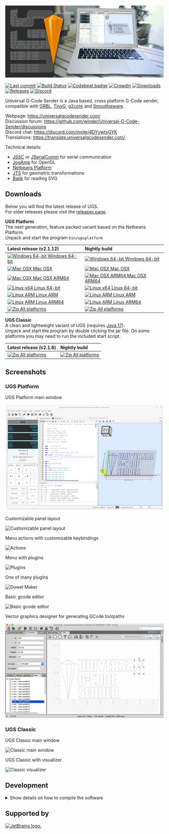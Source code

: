 ![Universal G-Code Sender](https://github.com/winder/Universal-G-Code-Sender/raw/master/pictures/ugs_header.png "UGS Splash Image")


[![Last commit](https://img.shields.io/github/last-commit/winder/Universal-G-Code-Sender.svg?maxAge=1800)](https://github.com/winder/Universal-G-Code-Sender/commits/master)
[![Build Status](https://img.shields.io/github/actions/workflow/status/winder/Universal-G-code-sender/nightly.yaml?branch=master)](https://github.com/winder/Universal-G-Code-Sender/actions/workflows/nightly.yaml)
[![Codebeat badge](https://codebeat.co/badges/48cc1265-2f6b-4163-8a8a-964acc073100)](https://codebeat.co/projects/github-com-winder-universal-g-code-sender-master)
[![Crowdin](https://badges.crowdin.net/universalgcodesender/localized.svg)](https://translate.universalgcodesender.com/project/universalgcodesender)
[![Downloads](https://img.shields.io/github/downloads/winder/universal-g-code-sender/total?label=downloads)](https://github.com/winder/Universal-G-Code-Sender#downloads)
[![Releases](https://img.shields.io/github/v/release/winder/Universal-G-Code-Sender)](https://github.com/winder/Universal-G-Code-Sender/releases)
[![Discord](https://img.shields.io/discord/1257702590137897072?label=discord%20chat)](https://discord.com/invite/4DYywtyGYK)

Universal G-Code Sender is a Java based, cross platform G-Code sender, compatible with [GRBL](https://github.com/gnea/grbl/), [TinyG](https://github.com/synthetos/TinyG), [g2core](https://github.com/synthetos/g2) and [Smoothieware](http://smoothieware.org/).

Webpage: https://universalgcodesender.com/ <br/>
Discussion forum: https://github.com/winder/Universal-G-Code-Sender/discussions <br/>
Discord chat: https://discord.com/invite/4DYywtyGYK <br/>
Translations: https://translate.universalgcodesender.com/ <br/>

Technical details:

* [JSSC](https://github.com/scream3r/java-simple-serial-connector) or [JSerialComm](https://github.com/Fazecast/jSerialComm) for serial communication
* [JogAmp](https://jogamp.org/) for OpenGL
* [Netbeans Platform](https://netbeans.org/features/platform/)
* [JTS](https://github.com/locationtech/jts) for geometric transformations
* [Batik](https://xmlgraphics.apache.org/batik/) for reading SVG

## Downloads
Below you will find the latest release of UGS.<br/> For older releases please visit the [releases page](https://github.com/winder/Universal-G-Code-Sender/releases).

**UGS Platform**<br>
The next generation, feature packed variant based on the Netbeans Platform.<br>
Unpack and start the program ```bin/ugsplatform```


| Latest release (v2.1.12)                                                                                                                                                       | Nightly build                                                                                                                                                                         |
|:------------------------------------------------------------------------------------------------------------------------------------------------------------------------------|:--------------------------------------------------------------------------------------------------------------------------------------------------------------------------------------|
| [![Windows 64-bit](pictures/os_windows.png) Windows 64-bit](https://github.com/winder/Universal-G-Code-Sender/releases/download/v2.1.12/win64-ugs-platform-app-2.1.12.zip)      | [![Windows 64-bit](pictures/os_windows.png) Windows 64-bit](https://github.com/winder/Universal-G-Code-Sender/releases/download/nightly/win64-ugs-platform-app-2.0-SNAPSHOT.zip)      |
| [![Mac OSX](pictures/os_mac.png) Mac OSX](https://github.com/winder/Universal-G-Code-Sender/releases/download/v2.1.12/macosx-x64-ugs-platform-app-2.1.12.dmg)                   | [![Mac OSX](pictures/os_mac.png) Mac OSX](https://github.com/winder/Universal-G-Code-Sender/releases/download/nightly/macosx-x64-ugs-platform-app-2.0-SNAPSHOT.dmg)                   |
| [![Mac OSX](pictures/os_mac.png) Mac OSX ARM64](https://github.com/winder/Universal-G-Code-Sender/releases/download/v2.1.12/macosx-aarch64-ugs-platform-app-2.1.12.dmg)         | [![Mac OSX ARM64](pictures/os_mac.png) Mac OSX ARM64](https://github.com/winder/Universal-G-Code-Sender/releases/download/nightly/macosx-aarch64-ugs-platform-app-2.0-SNAPSHOT.dmg)   | 
| [![Linux x64](pictures/os_linux.png) Linux 64-bit](https://github.com/winder/Universal-G-Code-Sender/releases/download/v2.1.12/linux-x64-ugs-platform-app-2.1.12.tar.gz)        | [![Linux x64](pictures/os_linux.png) Linux 64-bit](https://github.com/winder/Universal-G-Code-Sender/releases/download/nightly/linux-x64-ugs-platform-app-2.0-SNAPSHOT.tar.gz)        |
| [![Linux ARM](pictures/os_linux_arm.png) Linux ARM](https://github.com/winder/Universal-G-Code-Sender/releases/download/v2.1.12/linux-arm-ugs-platform-app-2.1.12.tar.gz)       | [![Linux ARM](pictures/os_linux_arm.png) Linux ARM](https://github.com/winder/Universal-G-Code-Sender/releases/download/nightly/linux-arm-ugs-platform-app-2.0-SNAPSHOT.tar.gz)       |
| [![Linux ARM](pictures/os_linux_arm.png) Linux ARM64](https://github.com/winder/Universal-G-Code-Sender/releases/download/v2.1.12/linux-aarch64-ugs-platform-app-2.1.12.tar.gz) | [![Linux ARM](pictures/os_linux_arm.png) Linux ARM64](https://github.com/winder/Universal-G-Code-Sender/releases/download/nightly/linux-aarch64-ugs-platform-app-2.0-SNAPSHOT.tar.gz) | 
| [![Zip](pictures/zip.png) All platforms](https://github.com/winder/Universal-G-Code-Sender/releases/download/v2.1.12/ugs-platform-app-2.1.12.zip)                               | [![Zip](pictures/zip.png) All platforms](https://github.com/winder/Universal-G-Code-Sender/releases/download/nightly/ugs-platform-app-2.0-SNAPSHOT.zip)                               |

**UGS Classic**<br>
A clean and lightweight variant of UGS (requires [Java 17](https://adoptium.net/temurin/releases/?package=jre&version=17)). <br>
Unpack and start the program by double clicking the jar file. On some platforms you may need to run the included start script. <br>

| Latest release (v2.1.8)                                                                                                                       | Nightly build                                                                                                                                  |
|:----------------------------------------------------------------------------------------------------------------------------------------------|:-----------------------------------------------------------------------------------------------------------------------------------------------|
| [![Zip](pictures/zip.png) All platforms](https://github.com/winder/Universal-G-Code-Sender/releases/download/v2.1.12ff/UniversalGcodeSender.zip) | [![Zip](pictures/zip.png) All platforms](https://github.com/winder/Universal-G-Code-Sender/releases/download/nightly/UniversalGcodeSender.zip) |

## Screenshots

### UGS Platform

UGS Platform main window

![UGS Platform](https://github.com/winder/Universal-G-Code-Sender/raw/master/pictures/2.0_platform_ugs_platform.png "UGS Platform")

Customizable panel layout

![Customizable panel layout](https://github.com/winder/Universal-G-Code-Sender/raw/master/pictures/2.0_platform_customizable_panels.png "Customizable panel layout")

Menu actions with customizable keybindings

![Actions](https://github.com/winder/Universal-G-Code-Sender/raw/master/pictures/2.0_platform_actions_menu.png "Actions")

Menu with plugins

![Plugins](https://github.com/winder/Universal-G-Code-Sender/raw/master/pictures/2.0_platform_plugins_menu.png "Plugins")

One of many plugins

![Dowel Maker](https://github.com/winder/Universal-G-Code-Sender/raw/master/pictures/2.0_platform_dowel_maker_plugin.png "Dowel maker plugin")

Basic gcode editor

![Basic gcode editor](https://github.com/winder/Universal-G-Code-Sender/raw/master/pictures/2.0_platform_editor.png "Basic gcode editor")

Vector graphics designer for generating GCode toolpaths

![Designer](https://github.com/winder/Universal-G-Code-Sender/raw/master/pictures/2.0_platform_designer.png "Basic gcode editor")


### UGS Classic

UGS Classic main window

![Classic main window](https://winder.github.io/ugs_website/img/screenshots/finished.png)

UGS Classic with visualizer

![Classic visualizer](https://winder.github.io/ugs_website/img/screenshots/visualizer.png)


## Development
<details><summary>Show details on how to compile the software</summary>
<p>

For development we use [Maven](http://maven.apache.org) and [Java 17](https://adoptium.net/) for compiling.

#### Compiling and starting the application

UGS Classic: 
```bash
mvn install
mvn exec:java -Dexec.mainClass="com.willwinder.universalgcodesender.MainWindow" -pl ugs-core
```

UGS Platform: 
```bash
mvn install
mvn nbm:run-platform -pl ugs-platform/application
```


#### Execute all tests

```bash
mvn test
```


#### Building the self-executing JAR

```bash
mvn install
mvn package -pl ugs-classic
```


#### Build a UniversalGcodeSender.zip release file

```bash
mvn package -pl ugs-classic assembly:assembly
```

#### Develop via IntelliJ

If you are more used to IntelliJ, you can also build, run and debug it there.

- Run  `mvn nbm:run-platform -pl ugs-platform/application` once via terminal to build everything
- Import the Source, `File` -> `New` -> `Project from existing Sources`
- Setup a new "Run Configuration", `Java Application`, with following settings:
  - Main Class: `org.netbeans.Main`
  - VM Options:
```
-Dpolyglot.engine.WarnInterpreterOnly=false
-Dnetbeans.user=$ProjectFileDir$/ugs-platform/application/target/userdir
-Dnetbeans.home=$ProjectFileDir$/ugs-platform/application/target/ugsplatform/platform
-Dnetbeans.logger.console=true
-Dnetbeans.indexing.noFileRefresh=true
-Dnetbeans.moduleitem.dontverifyclassloader=true
-Dnetbeans.dirs=$ProjectFileDir$/ugs-platform/application/target/ugsplatform/ugsplatform:$ProjectFileDir$/ugs-platform/application/target/ugsplatform/platform:$ProjectFileDir$/ugs-platform/application/target/ugsplatform/ide:$ProjectFileDir$/ugs-platform/application/target/ugsplatform/extra:$ProjectFileDir$/ugs-platform/application/target/ugsplatform/java
--add-opens=java.base/java.net=ALL-UNNAMED
--add-opens=java.base/java.lang.ref=ALL-UNNAMED
--add-opens=java.base/java.lang=ALL-UNNAMED
--add-opens=java.base/java.security=ALL-UNNAMED
--add-opens=java.base/java.util=ALL-UNNAMED
--add-opens=java.base/java.nio=ALL-UNNAMED
--add-exports=java.base/sun.reflect.annotation=ALL-UNNAMED
--add-opens=java.prefs/java.util.prefs=ALL-UNNAMED
--add-opens=java.desktop/javax.swing.plaf.basic=ALL-UNNAMED
--add-opens=java.desktop/javax.swing.text=ALL-UNNAMED
--add-opens=java.desktop/javax.swing=ALL-UNNAMED
--add-opens=java.desktop/java.awt=ALL-UNNAMED
--add-opens=java.desktop/java.awt.event=ALL-UNNAMED
--add-opens=java.desktop/sun.awt.X11=ALL-UNNAMED
--add-opens=java.desktop/javax.swing.plaf.synth=ALL-UNNAMED
--add-opens=java.desktop/com.sun.java.swing.plaf.gtk=ALL-UNNAMED
--add-opens=java.desktop/sun.awt.shell=ALL-UNNAMED
--add-opens=java.desktop/sun.awt.im=ALL-UNNAMED
--add-exports=java.desktop/sun.awt=ALL-UNNAMED
--add-exports=java.desktop/java.awt.peer=ALL-UNNAMED
--add-exports=java.desktop/com.sun.beans.editors=ALL-UNNAMED
--add-exports=java.desktop/sun.swing=ALL-UNNAMED
--add-exports=java.desktop/sun.awt.im=ALL-UNNAMED
--add-exports=java.desktop/com.sun.java.swing.plaf.motif=ALL-UNNAMED
``` 
  - Program arguments: `--branding ugsplatform`
  - Working dir: `$ProjectFileDir$`
  - Use classpath of module: `ugs-platform-app` 
- There is a [runConfiguration](.idea/runConfigurations/UGS_Platform.xml) in the repository, which should be available after importing the project

</p>
</details>

## Supported by
[![JetBrains logo.](https://resources.jetbrains.com/storage/products/company/brand/logos/jetbrains.svg)](https://jb.gg/OpenSourceSupport)
